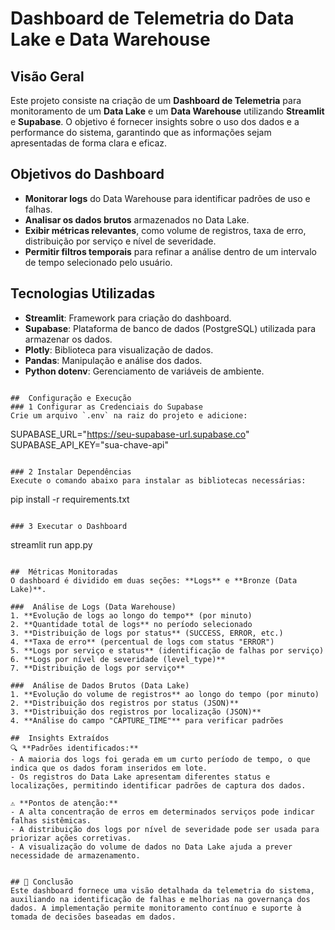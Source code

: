 #  Dashboard de Telemetria do Data Lake e Data Warehouse

##  Visão Geral
Este projeto consiste na criação de um **Dashboard de Telemetria** para monitoramento de um **Data Lake** e um **Data Warehouse** utilizando **Streamlit** e **Supabase**. O objetivo é fornecer insights sobre o uso dos dados e a performance do sistema, garantindo que as informações sejam apresentadas de forma clara e eficaz.

##  Objetivos do Dashboard
- **Monitorar logs** do Data Warehouse para identificar padrões de uso e falhas.
- **Analisar os dados brutos** armazenados no Data Lake.
- **Exibir métricas relevantes**, como volume de registros, taxa de erro, distribuição por serviço e nível de severidade.
- **Permitir filtros temporais** para refinar a análise dentro de um intervalo de tempo selecionado pelo usuário.

##  Tecnologias Utilizadas
- **Streamlit**: Framework para criação do dashboard.
- **Supabase**: Plataforma de banco de dados (PostgreSQL) utilizada para armazenar os dados.
- **Plotly**: Biblioteca para visualização de dados.
- **Pandas**: Manipulação e análise dos dados.
- **Python dotenv**: Gerenciamento de variáveis de ambiente.


```

##  Configuração e Execução
### 1️ Configurar as Credenciais do Supabase
Crie um arquivo `.env` na raiz do projeto e adicione:
```
SUPABASE_URL="https://seu-supabase-url.supabase.co"
SUPABASE_API_KEY="sua-chave-api"
```

### 2 Instalar Dependências
Execute o comando abaixo para instalar as bibliotecas necessárias:
```
pip install -r requirements.txt
```

### 3️ Executar o Dashboard
```
streamlit run app.py
```

##  Métricas Monitoradas
O dashboard é dividido em duas seções: **Logs** e **Bronze (Data Lake)**.

###  Análise de Logs (Data Warehouse)
1. **Evolução de logs ao longo do tempo** (por minuto)
2. **Quantidade total de logs** no período selecionado
3. **Distribuição de logs por status** (SUCCESS, ERROR, etc.)
4. **Taxa de erro** (percentual de logs com status "ERROR")
5. **Logs por serviço e status** (identificação de falhas por serviço)
6. **Logs por nível de severidade (level_type)**
7. **Distribuição de logs por serviço**

###  Análise de Dados Brutos (Data Lake)
1. **Evolução do volume de registros** ao longo do tempo (por minuto)
2. **Distribuição dos registros por status (JSON)**
3. **Distribuição dos registros por localização (JSON)**
4. **Análise do campo "CAPTURE_TIME"** para verificar padrões

##  Insights Extraídos
🔍 **Padrões identificados:**
- A maioria dos logs foi gerada em um curto período de tempo, o que indica que os dados foram inseridos em lote.
- Os registros do Data Lake apresentam diferentes status e localizações, permitindo identificar padrões de captura dos dados.

⚠️ **Pontos de atenção:**
- A alta concentração de erros em determinados serviços pode indicar falhas sistêmicas.
- A distribuição dos logs por nível de severidade pode ser usada para priorizar ações corretivas.
- A visualização do volume de dados no Data Lake ajuda a prever necessidade de armazenamento.


## 📢 Conclusão
Este dashboard fornece uma visão detalhada da telemetria do sistema, auxiliando na identificação de falhas e melhorias na governança dos dados. A implementação permite monitoramento contínuo e suporte à tomada de decisões baseadas em dados.

